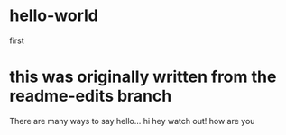 # hello-world
first

# this was originally written from the readme-edits branch
There are many ways to say hello...
hi
hey
watch out!
how are you
